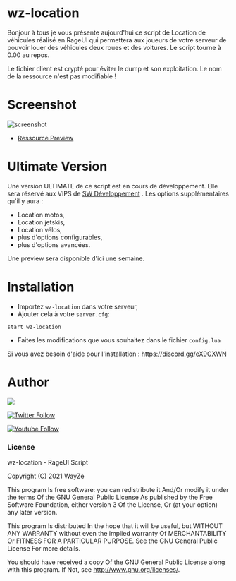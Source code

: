 # wz-location

Bonjour à tous je vous présente aujourd'hui ce script de Location de véhicules réalisé en RageUI qui permettera aux joueurs de votre serveur de pouvoir louer des véhicules deux roues et des voitures. Le script tourne à 0.00 au repos.

Le fichier client est crypté pour éviter le dump et son exploitation. Le nom de la ressource n'est pas modifiable !

# Screenshot

![screenshot](https://media.discordapp.net/attachments/729007411809091675/929838823033167923/unknown.png?width=758&height=683)
 - [Ressource Preview](https://streamable.com/jityxj) 

# Ultimate Version

Une version ULTIMATE de ce script est en cours de développement. Elle sera réservé aux VIPS de [SW Développement](https://discord.gg/swdev) 
. Les options supplémentaires qu'il y aura : 
- Location motos,
- Location jetskis,
- Location vélos,
- plus d'options configurables,
- plus d'options avancées.

Une preview sera disponible d'ici une semaine.

# Installation
- Importez `wz-location` dans votre serveur,
- Ajouter cela à votre `server.cfg`:

```
start wz-location
```
- Faites les modifications que vous souhaitez dans le fichier `config.lua`

Si vous avez besoin d'aide pour l'installation : https://discord.gg/eX9GXWN

# Author 
<a href="https://discord.gg/Wc4ujJNcpQ"><img src="https://discord.com/api/guilds/723245101282885742/widget.png?style=banner1"></a>

[![Twitter Follow](https://img.shields.io/twitter/follow/WayZeTV?color=1DA1F2&logo=twitter&style=for-the-badge)](https://twitter.com/WayZeTV)

[![Youtube Follow](https://img.shields.io/youtube/channel/subscribers/UCwrVESX4HcDwRnXZagsGV1Q?label=s%27abonner&style=for-the-badge)](https://www.youtube.com/channel/UCwrVESX4HcDwRnXZagsGV1Q/subscribe)

### License
wz-location - RageUI Script

Copyright (C) 2021 WayZe

This program Is free software: you can redistribute it And/Or modify it under the terms Of the GNU General Public License As published by the Free Software Foundation, either version 3 Of the License, Or (at your option) any later version.

This program Is distributed In the hope that it will be useful, but WITHOUT ANY WARRANTY without even the implied warranty Of MERCHANTABILITY Or FITNESS FOR A PARTICULAR PURPOSE. See the GNU General Public License For more details.

You should have received a copy Of the GNU General Public License along with this program. If Not, see http://www.gnu.org/licenses/.
